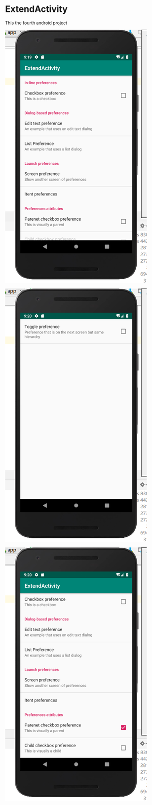 # ExtendActivity

This the fourth android project

![image](https://github.com/lljjy/ExtendActivity/blob/master/pictures/01.png)

![image](https://github.com/lljjy/ExtendActivity/blob/master/pictures/02.png)

![image](https://github.com/lljjy/ExtendActivity/blob/master/pictures/03.png)
